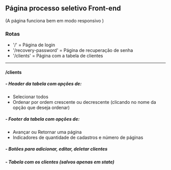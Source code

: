 ## Página processo seletivo Front-end
(A página funciona bem em modo responsivo )

### Rotas
- '/' = Página de login
- '/recovery-password' = Página de recuperação de senha
-  '/clients' = Página com a tabela de clientes

---

#### /clients

##### - Header da tabela com opções de:
- Selecionar todos
- Ordenar por ordem crescente ou decrescente (clicando no nome da opção que deseja ordenar)

##### - Footer da tabela com opções de:
- Avançar ou Retornar uma página
- Indicadores de quantidade de cadastros e número de páginas

##### - Botões para adicionar, editar, deletar clientes



##### - Tabela com os clientes (salvos apenas em state)

